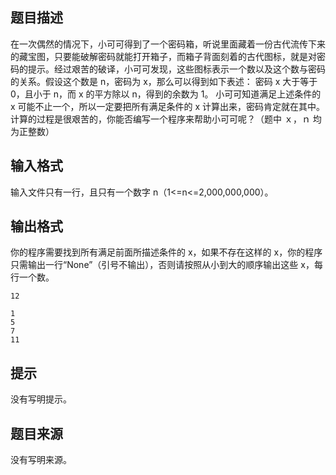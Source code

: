## 题目描述

在一次偶然的情况下，小可可得到了一个密码箱，听说里面藏着一份古代流传下来的藏宝图，只要能破解密码就能打开箱子，而箱子背面刻着的古代图标，就是对密码的提示。经过艰苦的破译，小可可发现，这些图标表示一个数以及这个数与密码的关系。假设这个数是 n，密码为 x，那么可以得到如下表述：
密码 x 大于等于 0，且小于 n，而 x 的平方除以 n，得到的余数为 1。
小可可知道满足上述条件的 x 可能不止一个，所以一定要把所有满足条件的 x 计算出来，密码肯定就在其中。计算的过程是很艰苦的，你能否编写一个程序来帮助小可可呢？（题中 ｘ，ｎ 均为正整数）

## 输入格式

输入文件只有一行，且只有一个数字 n（1<=n<=2,000,000,000）。

## 输出格式

你的程序需要找到所有满足前面所描述条件的 x，如果不存在这样的 x，你的程序只需输出一行“None”（引号不输出），否则请按照从小到大的顺序输出这些 x，每行一个数。

```input1
12
```

```output1
1
5
7
11
```

## 提示

没有写明提示。

## 题目来源

没有写明来源。

